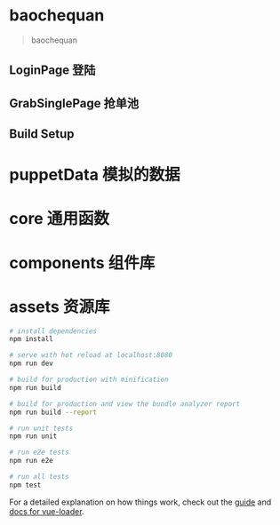 # baochequan

> baochequan

## LoginPage 登陆

## GrabSinglePage 抢单池

## Build Setup

# puppetData 模拟的数据
# core 通用函数
# components 组件库
# assets 资源库

``` bash
# install dependencies
npm install

# serve with hot reload at localhost:8080
npm run dev

# build for production with minification
npm run build

# build for production and view the bundle analyzer report
npm run build --report

# run unit tests
npm run unit

# run e2e tests
npm run e2e

# run all tests
npm test
```

For a detailed explanation on how things work, check out the [guide](http://vuejs-templates.github.io/webpack/) and [docs for vue-loader](http://vuejs.github.io/vue-loader).
